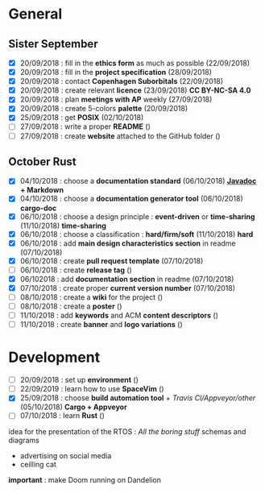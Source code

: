 # General

## Sister September

- [x] 20/09/2018 : fill in the **ethics form** as much as possible (22/09/2018)
- [x] 20/09/2018 : fill in the **project specification** (28/09/2018)
- [x] 20/09/2018 : contact **Copenhagen Suborbitals** (22/09/2018)
- [x] 20/09/2018 : create relevant **licence** (23/09/2018) **CC BY-NC-SA 4.0**
- [x] 20/09/2018 : plan **meetings with AP** weekly (27/09/2018)
- [x] 20/09/2018 : create 5-colors **palette** (20/09/2018)
- [x] 25/09/2018 : get **POSIX** (02/10/2018)
- [ ] 27/09/2018 : write a proper **README** ()
- [ ] 27/09/2018 : create **website** attached to the GitHub folder ()

## October Rust

- [x] 04/10/2018 : choose a **documentation standard** (06/10/2018) **[Javadoc](https://docs.oracle.com/javase/9/javadoc/javadoc.htm#JSJAV-GUID-7A344353-3BBF-45C4-8B28-15025DDCC643) + Markdown**
- [x] 04/10/2018 : choose a **documentation generator tool** (06/10/2018) **cargo-doc**
- [x] 06/10/2018 : choose a design principle : **event-driven** or **time-sharing** (11/10/2018) **time-sharing**
- [x] 06/10/2018 : choose a classification : **hard/firm/soft** (11/10/2018) **hard**
- [x] 06/10/2018 : add **main design characteristics section** in readme (07/10/2018)
- [x] 06/10/2018 : create **pull request template** (07/10/2018)
- [ ] 06/10/2018 : create **release tag** ()
- [x] 06/102018 : add **documentation section** in readme (07/10/2018)
- [x] 07/10/2018 : create proper **current version number** (07/10/2018)
- [ ] 08/10/2018 : create a **wiki** for the project ()
- [ ] 08/10/2018 : create a **poster** ()
- [ ] 11/10/2018 : add **keywords** and ACM **content descriptors** ()
- [ ] 11/10/2018 : create **banner** and **logo variations** ()

# Development

- [ ] 20/09/2018 : set up **environment** ()
- [ ] 22/09/2019 : learn how to use **SpaceVim** ()
- [x] 25/09/2018 : choose **build automation tool** + *Travis Cl/Appveyor/other*  (05/10/2018) **Cargo + Appveyor**
- [ ] 07/10/2018 : learn **Rust** ()

idea for the presentation of the RTOS :
*All the boring stuff*
schemas and diagrams
+ advertising on social media
+ ceilling cat

**important** : make Doom running on Dandelion
